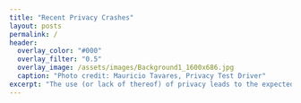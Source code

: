 ```yaml
---
title: "Recent Privacy Crashes"
layout: posts
permalink: /
header:
  overlay_color: "#000"
  overlay_filter: "0.5"
  overlay_image: /assets/images/Background1_1600x686.jpg
  caption: "Photo credit: Mauricio Tavares, Privacy Test Driver"
excerpt: "The use (or lack of thereof) of privacy leads to the expected outcome"
---
```



